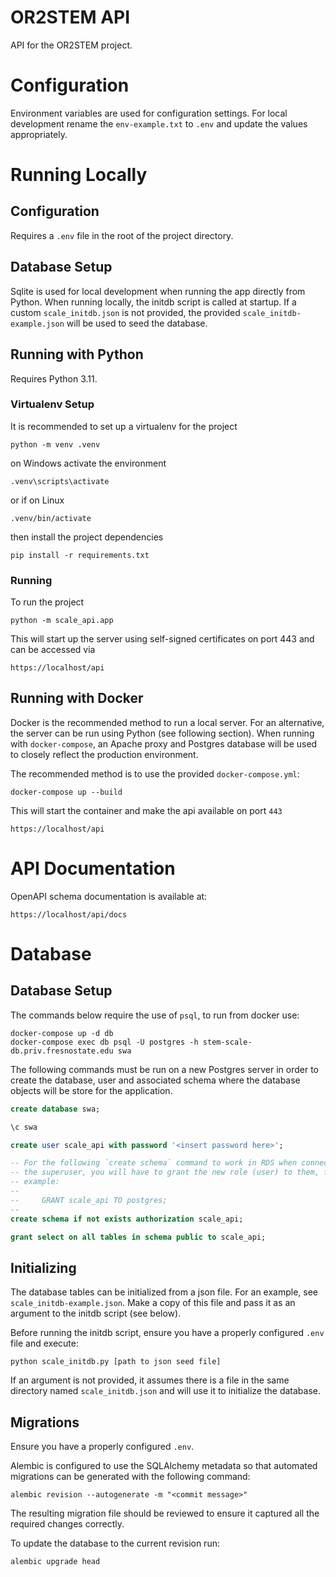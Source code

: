 # OR2STEM API

API for the OR2STEM project.

# Configuration

Environment variables are used for configuration settings. For local
development rename the `env-example.txt` to `.env` and update the values
appropriately.

# Running Locally

## Configuration

Requires a `.env` file in the root of the project directory.

## Database Setup

Sqlite is used for local development when running the app directly from
Python. When running locally, the initdb script is called at startup.
If a custom `scale_initdb.json` is not provided, the provided
`scale_initdb-example.json` will be used to seed the database.

## Running with Python

Requires Python 3.11.

### Virtualenv Setup

It is recommended to set up a virtualenv for the project

    python -m venv .venv

on Windows activate the environment

    .venv\scripts\activate

or if on Linux

    .venv/bin/activate

then install the project dependencies

    pip install -r requirements.txt

### Running

To run the project

    python -m scale_api.app

This will start up the server using self-signed certificates on port 443 and
can be accessed via

    https://localhost/api

## Running with Docker

Docker is the recommended method to run a local server. For an alternative,
the server can be run using Python (see following section). When running with
`docker-compose`, an Apache proxy and Postgres database will be used to
closely reflect the production environment.

The recommended method is to use the provided `docker-compose.yml`:

    docker-compose up --build

This will start the container and make the api available on port `443`

    https://localhost/api

# API Documentation

OpenAPI schema documentation is available at:

    https://localhost/api/docs

# Database

## Database Setup

The commands below require the use of `psql`, to run from docker use:

    docker-compose up -d db
    docker-compose exec db psql -U postgres -h stem-scale-db.priv.fresnostate.edu swa

The following commands must be run on a new Postgres server in order to create
the database, user and associated schema where the database objects will be
store for the application.

```sql
create database swa;

\c swa

create user scale_api with password '<insert password here>';

-- For the following `create schema` command to work in RDS when connected as
-- the superuser, you will have to grant the new role (user) to them, for
-- example:
--
--     GRANT scale_api TO postgres;
--
create schema if not exists authorization scale_api;

grant select on all tables in schema public to scale_api;
```

## Initializing

The database tables can be initialized from a json file. For an example, see
`scale_initdb-example.json`. Make a copy of this file and pass it as an
argument to the initdb script (see below).

Before running the initdb script, ensure you have a properly configured `.env`
file and execute:

    python scale_initdb.py [path to json seed file]

If an argument is not provided, it assumes there is a file in the same directory
named `scale_initdb.json` and will use it to initialize the database.

## Migrations

Ensure you have a properly configured `.env`.

Alembic is configured to use the SQLAlchemy metadata so that automated
migrations can be generated with the following command:

    alembic revision --autogenerate -m "<commit message>"

The resulting migration file should be reviewed to ensure it captured all
the required changes correctly.

To update the database to the current revision run:

    alembic upgrade head
